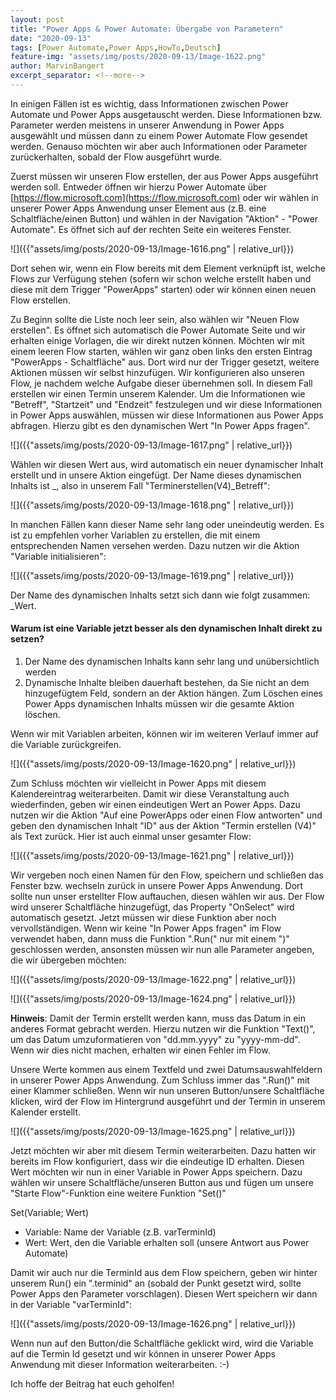 ```yaml
---
layout: post
title: "Power Apps & Power Automate: Übergabe von Parametern"
date: "2020-09-13"
tags: [Power Automate,Power Apps,HowTo,Deutsch]
feature-img: "assets/img/posts/2020-09-13/Image-1622.png"
author: MarvinBangert
excerpt_separator: <!--more-->
---
```


In einigen Fällen ist es wichtig, dass Informationen zwischen Power Automate und Power Apps ausgetauscht werden. Diese Informationen bzw. Parameter werden meistens in unserer Anwendung in Power Apps ausgewählt und müssen dann zu einem Power Automate Flow gesendet werden. Genauso möchten wir aber auch Informationen oder Parameter zurückerhalten, sobald der Flow ausgeführt wurde.

<!--more-->

Zuerst müssen wir unseren Flow erstellen, der aus Power Apps ausgeführt werden soll. Entweder öffnen wir hierzu Power Automate über [https://flow.microsoft.com](https://flow.microsoft.com) oder wir wählen in unserer Power Apps Anwendung unser Element aus (z.B. eine Schaltfläche/einen Button) und wählen in der Navigation "Aktion" - "Power Automate". Es öffnet sich auf der rechten Seite ein weiteres Fenster.

![]({{"assets/img/posts/2020-09-13/Image-1616.png" | relative_url}})

Dort sehen wir, wenn ein Flow bereits mit dem Element verknüpft ist, welche Flows zur Verfügung stehen (sofern wir schon welche erstellt haben und diese mit dem Trigger "PowerApps" starten) oder wir können einen neuen Flow erstellen.

Zu Beginn sollte die Liste noch leer sein, also wählen wir "Neuen Flow erstellen". Es öffnet sich automatisch die Power Automate Seite und wir erhalten einige Vorlagen, die wir direkt nutzen können. Möchten wir mit einem leeren Flow starten, wählen wir ganz oben links den ersten Eintrag "PowerApps - Schaltfläche" aus. Dort wird nur der Trigger gesetzt, weitere Aktionen müssen wir selbst hinzufügen. Wir konfigurieren also unseren Flow, je nachdem welche Aufgabe dieser übernehmen soll. In diesem Fall erstellen wir einen Termin unserem Kalender. Um die Informationen wie "Betreff", "Startzeit" und "Endzeit" festzulegen und wir diese Informationen in Power Apps auswählen, müssen wir diese Informationen aus Power Apps abfragen. Hierzu gibt es den dynamischen Wert "In Power Apps fragen".

![]({{"assets/img/posts/2020-09-13/Image-1617.png" | relative_url}})

Wählen wir diesen Wert aus, wird automatisch ein neuer dynamischer Inhalt erstellt und in unsere Aktion eingefügt. Der Name dieses dynamischen Inhalts ist <Name der Aktion>\_<Name des Parameters>, also in unserem Fall "Terminerstellen(V4)\_Betreff":

![]({{"assets/img/posts/2020-09-13/Image-1618.png" | relative_url}})

In manchen Fällen kann dieser Name sehr lang oder uneindeutig werden. Es ist zu empfehlen vorher Variablen zu erstellen, die mit einem entsprechenden Namen versehen werden. Dazu nutzen wir die Aktion "Variable initialisieren":

![]({{"assets/img/posts/2020-09-13/Image-1619.png" | relative_url}})

Der Name des dynamischen Inhalts setzt sich dann wie folgt zusammen: <Name der Aktion>\_Wert.

#### Warum ist eine Variable jetzt besser als den dynamischen Inhalt direkt zu setzen?

1. Der Name des dynamischen Inhalts kann sehr lang und unübersichtlich werden
2. Dynamische Inhalte bleiben dauerhaft bestehen, da Sie nicht an dem hinzugefügtem Feld, sondern an der Aktion hängen. Zum Löschen eines Power Apps dynamischen Inhalts müssen wir die gesamte Aktion löschen.

Wenn wir mit Variablen arbeiten, können wir im weiteren Verlauf immer auf die Variable zurückgreifen.

![]({{"assets/img/posts/2020-09-13/Image-1620.png" | relative_url}})

Zum Schluss möchten wir vielleicht in Power Apps mit diesem Kalendereintrag weiterarbeiten. Damit wir diese Veranstaltung auch wiederfinden, geben wir einen eindeutigen Wert an Power Apps. Dazu nutzen wir die Aktion "Auf eine PowerApps oder einen Flow antworten" und geben den dynamischen Inhalt "ID" aus der Aktion "Termin erstellen (V4)" als Text zurück. Hier ist auch einmal unser gesamter Flow:

![]({{"assets/img/posts/2020-09-13/Image-1621.png" | relative_url}})

Wir vergeben noch einen Namen für den Flow, speichern und schließen das Fenster bzw. wechseln zurück in unsere Power Apps Anwendung. Dort sollte nun unser erstellter Flow auftauchen, diesen wählen wir aus. Der Flow wird unserer Schaltfläche hinzugefügt, das Property "OnSelect" wird automatisch gesetzt. Jetzt müssen wir diese Funktion aber noch vervollständigen. Wenn wir keine "In Power Apps fragen" im Flow verwendet haben, dann muss die Funktion ".Run(" nur mit einem ")" geschlossen werden, ansonsten müssen wir nun alle Parameter angeben, die wir übergeben möchten:

![]({{"assets/img/posts/2020-09-13/Image-1622.png" | relative_url}})

![]({{"assets/img/posts/2020-09-13/Image-1624.png" | relative_url}})

**Hinweis**: Damit der Termin erstellt werden kann, muss das Datum in ein anderes Format gebracht werden. Hierzu nutzen wir die Funktion "Text()", um das Datum umzuformatieren von "dd.mm.yyyy" zu "yyyy-mm-dd". Wenn wir dies nicht machen, erhalten wir einen Fehler im Flow.

Unsere Werte kommen aus einem Textfeld und zwei Datumsauswahlfeldern in unserer Power Apps Anwendung. Zum Schluss immer das ".Run()" mit einer Klammer schließen. Wenn wir nun unseren Button/unsere Schaltfläche klicken, wird der Flow im Hintergrund ausgeführt und der Termin in unserem Kalender erstellt.

![]({{"assets/img/posts/2020-09-13/Image-1625.png" | relative_url}})

Jetzt möchten wir aber mit diesem Termin weiterarbeiten. Dazu hatten wir bereits im Flow konfiguriert, dass wir die eindeutige ID erhalten. Diesen Wert möchten wir nun in einer Variable in Power Apps speichern. Dazu wählen wir unsere Schaltfläche/unseren Button aus und fügen um unsere "Starte Flow"-Funktion eine weitere Funktion "Set()"

Set(Variable; Wert)

- Variable: Name der Variable (z.B. varTerminId)
- Wert: Wert, den die Variable erhalten soll (unsere Antwort aus Power Automate)

Damit wir auch nur die TerminId aus dem Flow speichern, geben wir hinter unserem Run() ein ".terminid" an (sobald der Punkt gesetzt wird, sollte Power Apps den Parameter vorschlagen). Diesen Wert speichern wir dann in der Variable "varTerminId":

![]({{"assets/img/posts/2020-09-13/Image-1626.png" | relative_url}})

Wenn nun auf den Button/die Schaltfläche geklickt wird, wird die Variable auf die Termin Id gesetzt und wir können in unserer Power Apps Anwendung mit dieser Information weiterarbeiten. :-)

Ich hoffe der Beitrag hat euch geholfen!
